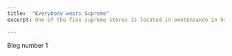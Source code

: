 ```yaml
---
title:  "Everybody wears Supreme"
excerpt: One of the five supreme stores is located in omotensando in harajuku, Tokyo, and this store is a smaller one in Tokyo comparing with the other one in Shibuya.

---
```


Blog number 1
